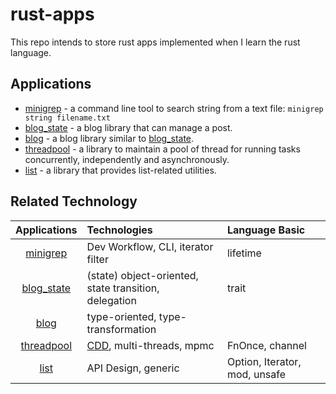 rust-apps
===

This repo intends to store rust apps implemented when I learn
the rust language.

Applications
---

* [minigrep](./minigrep) - a command line tool to search string
from a text file: `minigrep string filename.txt`
* [blog_state](./blog_state) - a blog library that can manage a post.
* [blog](./blog) - a blog library similar to [blog_state](./blog_state).
* [threadpool](./threadpool) - a library to maintain a pool of thread
for running tasks concurrently, independently and asynchronously.
* [list](./list) - a library that provides list-related utilities.

Related Technology
---

| Applications | Technologies | Language Basic| 
|:---:|:---|:---|
|[minigrep](./minigrep)| Dev Workflow, CLI, iterator filter |lifetime|
|[blog_state](./blog_state)| (state) object-oriented, state transition,<br /> delegation | trait |
|[blog](./blog)| type-oriented, type-transformation| |
|[threadpool](./threadpool) | [CDD][CDD], multi-threads, mpmc | FnOnce, channel |
|[list](./list) |API Design, generic|Option, Iterator, mod, unsafe|

[CDD]: https://hzget.github.io/programming/basic/cdd.html
